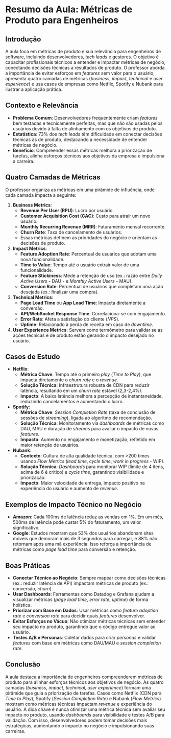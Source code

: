 # Resumo da Aula: Métricas de Produto para Engenheiros

## Introdução
A aula foca em métricas de produto e sua relevância para engenheiros de software, incluindo desenvolvedores, *tech leads* e gestores. O objetivo é capacitar profissionais técnicos a entender e impactar métricas de negócio, conectando decisões técnicas a resultados de produto. O professor aborda a importância de evitar esforços em *features* sem valor para o usuário, apresenta quatro camadas de métricas (*business*, *impact*, *technical* e *user experience*) e usa casos de empresas como Netflix, Spotify e Nubank para ilustrar a aplicação prática.

## Contexto e Relevância
- **Problema Comum**: Desenvolvedores frequentemente criam *features* bem testadas e tecnicamente perfeitas, mas que não são usadas pelos usuários devido à falta de alinhamento com os objetivos de produto.
- **Estatística**: 73% dos *tech leads* têm dificuldade em conectar decisões técnicas às de produto, destacando a necessidade de entender métricas de negócio.
- **Benefício**: Compreender essas métricas melhora a priorização de tarefas, alinha esforços técnicos aos objetivos da empresa e impulsiona a carreira.

## Quatro Camadas de Métricas
O professor organiza as métricas em uma pirâmide de influência, onde cada camada impacta a seguinte:
1. **Business Metrics**:
   - **Revenue Per User (RPU)**: Lucro por usuário.
   - **Customer Acquisition Cost (CAC)**: Custo para atrair um novo usuário.
   - **Monthly Recurring Revenue (MRR)**: Faturamento mensal recorrente.
   - **Churn Rate**: Taxa de cancelamento de usuários.
   - Essas métricas definem as prioridades do negócio e orientam as decisões de produto.
2. **Impact Metrics**:
   - **Feature Adoption Rate**: Percentual de usuários que adotam uma nova funcionalidade.
   - **Time to Value**: Tempo até o usuário extrair valor de uma funcionalidade.
   - **Feature Stickiness**: Mede a retenção de uso (ex.: razão entre *Daily Active Users* - DAU - e *Monthly Active Users* - MAU).
   - **Conversion Rate**: Percentual de usuários que completam uma ação desejada (ex.: finalizar uma compra).
3. **Technical Metrics**:
   - **Page Load Time** ou **App Load Time**: Impacta diretamente a conversão.
   - **API/WebSocket Response Time**: Correlaciona-se com engajamento.
   - **Error Rate**: Afeta a satisfação do cliente (*NPS*).
   - **Uptime**: Relacionado à perda de receita em caso de *downtime*.
4. **User Experience Metrics**: Servem como termômetro para validar se as ações técnicas e de produto estão gerando o impacto desejado no usuário.

## Casos de Estudo
- **Netflix**:
  - **Métrica Chave**: Tempo até o primeiro *play* (*Time to Play*), que impacta diretamente o *churn rate* e o *revenue*.
  - **Solução Técnica**: Infraestrutura robusta de CDN para reduzir latência, resultando em um *churn rate* estável (2,3-2,4%).
  - **Impacto**: A baixa latência melhora a percepção de instantaneidade, reduzindo cancelamentos e aumentando o lucro.
- **Spotify**:
  - **Métrica Chave**: *Session Completion Rate* (taxa de conclusão de sessões de *streaming*), ligada ao algoritmo de recomendação.
  - **Solução Técnica**: Monitoramento via *dashboards* de métricas como DAU, MAU e duração de *streams* para avaliar o impacto de novas *features*.
  - **Impacto**: Aumento no engajamento e monetização, refletido em maior retenção de usuários.
- **Nubank**:
  - **Contexto**: Cultura de alta qualidade técnica, com >200 times usando *Flow Metrics* (*lead time*, *cycle time*, *work in progress* - WIP).
  - **Solução Técnica**: *Dashboards* para monitorar WIP (limite de 4 itens, acima de 6 é crítico) e *cycle time*, garantindo visibilidade e priorização.
  - **Impacto**: Maior velocidade de entrega, impacto positivo na experiência do usuário e aumento de *revenue*.

## Exemplos de Impacto Técnico no Negócio
- **Amazon**: Cada 100ms de latência reduz as vendas em 1%. Em um mês, 500ms de latência pode custar 5% do faturamento, um valor significativo.
- **Google**: Estudos mostram que 53% dos usuários abandonam sites móveis que demoram mais de 3 segundos para carregar, e 88% não retornam após uma má experiência. Isso reforça a importância de métricas como *page load time* para conversão e retenção.

## Boas Práticas
- **Conectar Técnico ao Negócio**: Sempre mapear como decisões técnicas (ex.: reduzir latência de API) impactam métricas de produto (ex.: conversão, *churn*).
- **Usar Dashboards**: Ferramentas como Datadog e Grafana ajudam a visualizar métricas (*page load time*, *error rate*, *uptime*) de forma holística.
- **Priorizar com Base em Dados**: Usar métricas como *feature adoption rate* e *conversion rate* para decidir quais *features* desenvolver.
- **Evitar Esforços no Vácuo**: Não otimizar métricas técnicas sem entender seu impacto no produto, garantindo que o código entregue valor ao usuário.
- **Testes A/B e Personas**: Coletar dados para criar *personas* e validar *features* com base em métricas como DAU/MAU e *session completion rate*.

## Conclusão
A aula destaca a importância de engenheiros compreenderem métricas de produto para alinhar esforços técnicos aos objetivos de negócio. As quatro camadas (*business*, *impact*, *technical*, *user experience*) formam uma pirâmide que guia a priorização de tarefas. Casos como Netflix (CDN para *Time to Play*), Spotify (*Session Completion Rate*) e Nubank (*Flow Metrics*) mostram como métricas técnicas impactam *revenue* e experiência do usuário. A dica chave é nunca otimizar uma métrica técnica sem avaliar seu impacto no produto, usando *dashboards* para visibilidade e testes A/B para validação. Com isso, desenvolvedores podem tomar decisões mais estratégicas, aumentando o impacto no negócio e impulsionando suas carreiras.